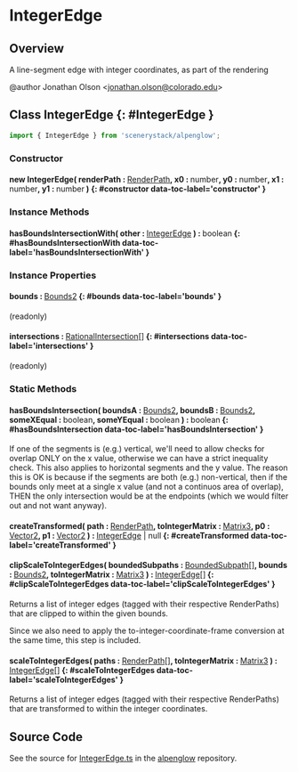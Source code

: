 # IntegerEdge

## Overview

A line-segment edge with integer coordinates, as part of the rendering

@author Jonathan Olson &lt;jonathan.olson@colorado.edu&gt;

## Class IntegerEdge {: #IntegerEdge }


```js
import { IntegerEdge } from 'scenerystack/alpenglow';
```
### Constructor

#### new IntegerEdge( renderPath : <span style="font-weight: 400;">[RenderPath](../alpenglow/RenderPath.md)</span>, x0 : <span style="font-weight: 400;"><span style="color: hsla(calc(var(--md-hue) + 180deg),80%,40%,1);">number</span></span>, y0 : <span style="font-weight: 400;"><span style="color: hsla(calc(var(--md-hue) + 180deg),80%,40%,1);">number</span></span>, x1 : <span style="font-weight: 400;"><span style="color: hsla(calc(var(--md-hue) + 180deg),80%,40%,1);">number</span></span>, y1 : <span style="font-weight: 400;"><span style="color: hsla(calc(var(--md-hue) + 180deg),80%,40%,1);">number</span></span> ) {: #constructor data-toc-label='constructor' }

### Instance Methods

#### hasBoundsIntersectionWith( other : <span style="font-weight: 400;">[IntegerEdge](../alpenglow/IntegerEdge.md)</span> ) : <span style="font-weight: 400;"><span style="color: hsla(calc(var(--md-hue) + 180deg),80%,40%,1);">boolean</span></span> {: #hasBoundsIntersectionWith data-toc-label='hasBoundsIntersectionWith' }

### Instance Properties

#### bounds : <span style="font-weight: 400;">[Bounds2](../dot/Bounds2.md)</span> {: #bounds data-toc-label='bounds' }

(readonly)

#### intersections : <span style="font-weight: 400;">[RationalIntersection](../alpenglow/RationalIntersection.md)[]</span> {: #intersections data-toc-label='intersections' }

(readonly)

### Static Methods

#### hasBoundsIntersection( boundsA : <span style="font-weight: 400;">[Bounds2](../dot/Bounds2.md)</span>, boundsB : <span style="font-weight: 400;">[Bounds2](../dot/Bounds2.md)</span>, someXEqual : <span style="font-weight: 400;"><span style="color: hsla(calc(var(--md-hue) + 180deg),80%,40%,1);">boolean</span></span>, someYEqual : <span style="font-weight: 400;"><span style="color: hsla(calc(var(--md-hue) + 180deg),80%,40%,1);">boolean</span></span> ) : <span style="font-weight: 400;"><span style="color: hsla(calc(var(--md-hue) + 180deg),80%,40%,1);">boolean</span></span> {: #hasBoundsIntersection data-toc-label='hasBoundsIntersection' }

If one of the segments is (e.g.) vertical, we'll need to allow checks for overlap ONLY on the x value, otherwise
we can have a strict inequality check. This also applies to horizontal segments and the y value.
The reason this is OK is because if the segments are both (e.g.) non-vertical, then if the bounds only meet
at a single x value (and not a continuos area of overlap), THEN the only intersection would be at the
endpoints (which we would filter out and not want anyway).

#### createTransformed( path : <span style="font-weight: 400;">[RenderPath](../alpenglow/RenderPath.md)</span>, toIntegerMatrix : <span style="font-weight: 400;">[Matrix3](../dot/Matrix3.md)</span>, p0 : <span style="font-weight: 400;">[Vector2](../dot/Vector2.md)</span>, p1 : <span style="font-weight: 400;">[Vector2](../dot/Vector2.md)</span> ) : <span style="font-weight: 400;">[IntegerEdge](../alpenglow/IntegerEdge.md) | <span style="color: hsla(calc(var(--md-hue) + 180deg),80%,40%,1);">null</span></span> {: #createTransformed data-toc-label='createTransformed' }

#### clipScaleToIntegerEdges( boundedSubpaths : <span style="font-weight: 400;">[BoundedSubpath](../alpenglow/BoundedSubpath.md)[]</span>, bounds : <span style="font-weight: 400;">[Bounds2](../dot/Bounds2.md)</span>, toIntegerMatrix : <span style="font-weight: 400;">[Matrix3](../dot/Matrix3.md)</span> ) : <span style="font-weight: 400;">[IntegerEdge](../alpenglow/IntegerEdge.md)[]</span> {: #clipScaleToIntegerEdges data-toc-label='clipScaleToIntegerEdges' }

Returns a list of integer edges (tagged with their respective RenderPaths) that are clipped to within the given
bounds.

Since we also need to apply the to-integer-coordinate-frame conversion at the same time, this step is included.

#### scaleToIntegerEdges( paths : <span style="font-weight: 400;">[RenderPath](../alpenglow/RenderPath.md)[]</span>, toIntegerMatrix : <span style="font-weight: 400;">[Matrix3](../dot/Matrix3.md)</span> ) : <span style="font-weight: 400;">[IntegerEdge](../alpenglow/IntegerEdge.md)[]</span> {: #scaleToIntegerEdges data-toc-label='scaleToIntegerEdges' }

Returns a list of integer edges (tagged with their respective RenderPaths) that are transformed to within the
integer coordinates.



## Source Code

See the source for [IntegerEdge.ts](https://github.com/phetsims/alpenglow/blob/main/js/cag/IntegerEdge.ts) in the [alpenglow](https://github.com/phetsims/alpenglow) repository.
